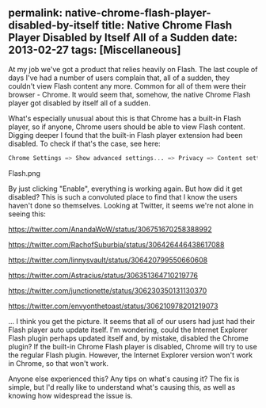 permalink: native-chrome-flash-player-disabled-by-itself
title: Native Chrome Flash Player Disabled by Itself All of a Sudden
date: 2013-02-27
tags: [Miscellaneous]
---
At my job we've got a product that relies heavily on Flash. The last couple of days I've had a number of users complain that, all of a sudden, they couldn't view Flash content any more. Common for all of them were their browser - Chrome. It would seem that, somehow, the native Chrome Flash player got disabled by itself all of a sudden.

<!-- more -->

What's especially unusual about this is that Chrome has a built-in Flash player, so if anyone, Chrome users should be able to view Flash content. Digging deeper I found that the built-in Flash player extension had been disabled. To check if that's the case, see here:

```sql
Chrome Settings => Show advanced settings... => Privacy => Content settings... => Plug-ins => Disable individual plug-ins...
```

Flash.png

By just clicking "Enable", everything is working again. But how did it get disabled? This is such a convoluted place to find that I know the users haven't done so themselves. Looking at Twitter, it seems we're not alone in seeing this:

https://twitter.com/AnandaWoW/status/306751670258388992

https://twitter.com/RachofSuburbia/status/306426446438617088

https://twitter.com/linnysvault/status/306420799550660608

https://twitter.com/Astracius/status/306351364710219776

https://twitter.com/junctionette/status/306230350131130370

https://twitter.com/envyonthetoast/status/306210978201219073

... I think you get the picture. It seems that all of our users had just had their Flash player auto update itself. I'm wondering, could the Internet Explorer Flash plugin perhaps updated itself and, by mistake, disabled the Chrome plugin? If the built-in Chrome Flash player is disabled, Chrome will try to use the regular Flash plugin. However, the Internet Explorer version won't work in Chrome, so that won't work.

Anyone else experienced this? Any tips on what's causing it? The fix is simple, but I'd really like to understand what's causing this, as well as knowing how widespread the issue is.